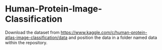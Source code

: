 # Human-Protein-Image-Classification

Download the dataset from https://www.kaggle.com/c/human-protein-atlas-image-classification/data and position the data in a folder named data within the repository.
